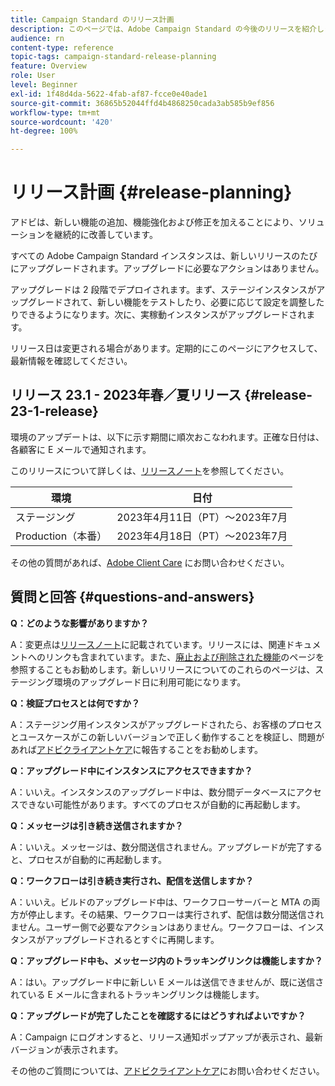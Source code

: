 ```yaml
---
title: Campaign Standard のリリース計画
description: このページでは、Adobe Campaign Standard の今後のリリースを紹介します。
audience: rn
content-type: reference
topic-tags: campaign-standard-release-planning
feature: Overview
role: User
level: Beginner
exl-id: 1f48d4da-5622-4fab-af87-fcce0e40ade1
source-git-commit: 36865b52044ffd4b4868250cada3ab585b9ef856
workflow-type: tm+mt
source-wordcount: '420'
ht-degree: 100%

---
```


# リリース計画 {#release-planning}

アドビは、新しい機能の追加、機能強化および修正を加えることにより、ソリューションを継続的に改善しています。

すべての Adobe Campaign Standard インスタンスは、新しいリリースのたびにアップグレードされます。アップグレードに必要なアクションはありません。

アップグレードは 2 段階でデプロイされます。まず、ステージインスタンスがアップグレードされて、新しい機能をテストしたり、必要に応じて設定を調整したりできるようになります。次に、実稼動インスタンスがアップグレードされます。

リリース日は変更される場合があります。定期的にこのページにアクセスして、最新情報を確認してください。

## リリース 23.1 - 2023年春／夏リリース {#release-23-1-release}

環境のアップデートは、以下に示す期間に順次おこなわれます。正確な日付は、各顧客に E メールで通知されます。

このリリースについて詳しくは、[リリースノート](e-release-notes.md)を参照してください。

<table>
 <thead>
  <tr>
   <th> 環境 </th>
   <th> 日付 </th>
  </tr>
 </thead>
 <tbody>
  <tr>
   <td>ステージング </td>
   <td>2023年4月11日（PT）～2023年7月 </td>
  </tr>
  <tr>
   <td>Production（本番） </td>
   <td>2023年4月18日（PT）～2023年7月 </td>
  </tr>
 </tbody>
</table>

その他の質問があれば、[Adobe Client Care](https://helpx.adobe.com/jp/enterprise/using/support-for-experience-cloud.html) にお問い合わせください。

## 質問と回答 {#questions-and-answers}

**Q：どのような影響がありますか？**

A：変更点は[リリースノート](../../rn/using/release-notes.md)に記載されています。リリースには、関連ドキュメントへのリンクも含まれています。また、[廃止および削除された機能](../../rn/using/deprecated-features.md)のページを参照することもお勧めします。新しいリリースについてのこれらのページは、ステージング環境のアップグレード日に利用可能になります。

**Q：検証プロセスとは何ですか？**

A：ステージング用インスタンスがアップグレードされたら、お客様のプロセスとユースケースがこの新しいバージョンで正しく動作することを検証し、問題があれば[アドビクライアントケア](https://helpx.adobe.com/jp/enterprise/using/support-for-experience-cloud.html)に報告することをお勧めします。

**Q：アップグレード中にインスタンスにアクセスできますか？**

A：いいえ。インスタンスのアップグレード中は、数分間データベースにアクセスできない可能性があります。すべてのプロセスが自動的に再起動します。

**Q：メッセージは引き続き送信されますか？**

A：いいえ。メッセージは、数分間送信されません。アップグレードが完了すると、プロセスが自動的に再起動します。

**Q：ワークフローは引き続き実行され、配信を送信しますか？**

A：いいえ。ビルドのアップグレード中は、ワークフローサーバーと MTA の両方が停止します。その結果、ワークフローは実行されず、配信は数分間送信されません。ユーザー側で必要なアクションはありません。ワークフローは、インスタンスがアップグレードされるとすぐに再開します。

**Q：アップグレード中も、メッセージ内のトラッキングリンクは機能しますか？**

A：はい。アップグレード中に新しい E メールは送信できませんが、既に送信されている E メールに含まれるトラッキングリンクは機能します。

**Q：アップグレードが完了したことを確認するにはどうすればよいですか？**

A：Campaign にログオンすると、リリース通知ポップアップが表示され、最新バージョンが表示されます。

その他のご質問については、[アドビクライアントケア](https://helpx.adobe.com/jp/enterprise/using/support-for-experience-cloud.html)にお問い合わせください。
